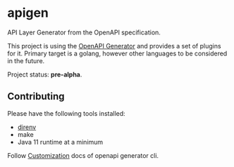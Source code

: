 # apigen
API Layer Generator from the OpenAPI specification.

This project is using the [OpenAPI Generator](https://github.com/openapitools/openapi-generator) and provides a set of plugins for it. Primary target is a golang, however other languages to be considered in the future.

Project status: **pre-alpha**.

## Contributing

Please have the following tools installed:
* [direnv](https://github.com/direnv/direnv)
* make
* Java 11 runtime at a minimum

Follow [Customization](https://openapi-generator.tech/docs/customization) docs of openapi generator cli.